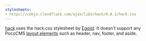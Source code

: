 ```yaml
---
stylesheets:
- https://cdnjs.cloudflare.com/ajax/libs/hack/0.8.1/hack.css
---
```

[hack](https://github.com/egoist/hack) uses the hack.css
stylesheet by [Egoist](https://github.com/egoist). It doesn't
support any PocoCMS [layout elements](https://pococms/poco.com/docs/glossary#layout-element) such as header, nav, footer, and aside.


